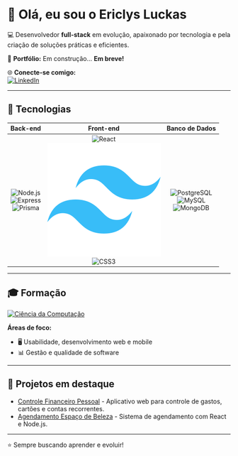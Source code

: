 # 👋 Olá, eu sou o Ericlys Luckas

💻 Desenvolvedor **full-stack** em evolução, apaixonado por tecnologia e pela criação de soluções práticas e eficientes.  

🌟 **Portfólio:** Em construção... **Em breve!**  

🌐 **Conecte-se comigo:**  
[![LinkedIn](https://img.shields.io/badge/LinkedIn-0077B5?style=for-the-badge&logo=linkedin&logoColor=white)](https://www.linkedin.com/in/ericlys-luckas-4959b71ab)

---

## 🚀 Tecnologias

| Back-end | Front-end | Banco de Dados |
| :---: | :---: | :---: |
| ![Node.js](https://cdn.jsdelivr.net/gh/devicons/devicon/icons/nodejs/nodejs-original.svg) <br> ![Express](https://cdn.jsdelivr.net/gh/devicons/devicon/icons/express/express-original.svg) <br> ![Prisma](https://raw.githubusercontent.com/prisma/prisma/main/icons/favicon-32x32.png) | ![React](https://cdn.jsdelivr.net/gh/devicons/devicon/icons/react/react-original.svg) <br> ![Tailwind](https://raw.githubusercontent.com/devicons/devicon/master/icons/tailwindcss/tailwindcss-plain.svg) <br> ![CSS3](https://cdn.jsdelivr.net/gh/devicons/devicon/icons/css3/css3-original.svg) | ![PostgreSQL](https://cdn.jsdelivr.net/gh/devicons/devicon/icons/postgresql/postgresql-original.svg) <br> ![MySQL](https://cdn.jsdelivr.net/gh/devicons/devicon/icons/mysql/mysql-original.svg) <br> ![MongoDB](https://cdn.jsdelivr.net/gh/devicons/devicon/icons/mongodb/mongodb-original.svg) |

---

## 🎓 Formação

[![Ciência da Computação](https://img.shields.io/badge/Ciência_da_Computação-2024-blue?style=for-the-badge&logo=university&logoColor=white)](#)

**Áreas de foco:**  
- 🖥️ Usabilidade, desenvolvimento web e mobile  
- 📊 Gestão e qualidade de software  

---

## 🌟 Projetos em destaque

- [Controle Financeiro Pessoal](https://github.com/EriclysLuckas/finance-app) - Aplicativo web para controle de gastos, cartões e contas recorrentes.  
- [Agendamento Espaço de Beleza](https://github.com/EriclysLuckas/beauty-scheduler) - Sistema de agendamento com React e Node.js.

---

⭐ Sempre buscando aprender e evoluir!
